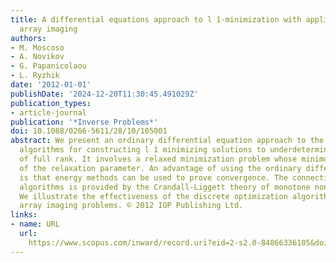 ```yaml
---
title: A differential equations approach to l 1-minimization with applications to
  array imaging
authors:
- M. Moscoso
- A. Novikov
- G. Papanicolaou
- L. Ryzhik
date: '2012-01-01'
publishDate: '2024-12-20T11:30:45.491029Z'
publication_types:
- article-journal
publication: '*Inverse Problems*'
doi: 10.1088/0266-5611/28/10/105001
abstract: We present an ordinary differential equation approach to the analysis of
  algorithms for constructing l 1 minimizing solutions to underdetermined linear systems
  of full rank. It involves a relaxed minimization problem whose minimum is independent
  of the relaxation parameter. An advantage of using the ordinary differential equations
  is that energy methods can be used to prove convergence. The connection to the discrete
  algorithms is provided by the Crandall-Liggett theory of monotone nonlinear semigroups.
  We illustrate the effectiveness of the discrete optimization algorithm in some sparse
  array imaging problems. © 2012 IOP Publishing Ltd.
links:
- name: URL
  url: 
    https://www.scopus.com/inward/record.uri?eid=2-s2.0-84866336105&doi=10.1088%2f0266-5611%2f28%2f10%2f105001&partnerID=40&md5=9463b0a85fe5be38c1f6077807466203
---
```

